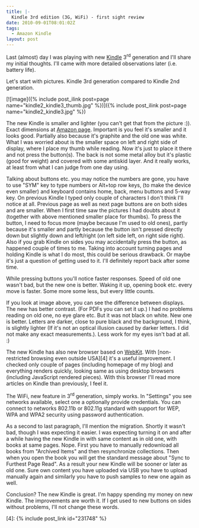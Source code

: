 ```yaml
---
title: |-
  Kindle 3rd edition (3G, WiFi) - first sight review
date: 2010-09-01T08:01:02Z
tags:
  - Amazon Kindle
layout: post
---
```

Last (almost) day I was playing with new [Kindle][1] 3<sup>rd</sup> generation and I'll share my initial thoughts. I'll came with more detailed observations later (i.e. battery life).

Let's start with pictures. Kindle 3rd generation compared to Kindle 2nd generation.

[![image]({% include post_ilink post=page name="kindle2_kindle3_thumb.jpg" %})]({% include post_ilink post=page name="kindle2_kindle3.jpg" %})

The new Kindle is smaller and lighter (you can't get that from the picture :)). Exact dimensions at [Amazon page][2]. Important is you feel it's smaller and it looks good. Partially also because it's graphite and the old one was white. What I was worried about is the smaller space on left and right side of display, where I place my thumb while reading. Now it's just to place it there and not press the button(s). The back is not some metal alloy but it's plastic (good for weight) and covered with some antiskid layer. And it really works, at least from what I can judge from one day using.

Talking about buttons etc. you may notice the numbers are gone, you have to use "SYM" key to type numbers or Alt+top row keys, (to make the device even smaller) and keyboard contains home, back, menu buttons and 5-way key. On previous Kindle I typed only couple of characters I don't think I'll notice at all. Previous page as well as next page buttons are on both sides and are smaller. When I first time saw the pictures I had doubts about it (together with above mentioned smaller place for thumbs). To press the button, I need to focus more (maybe because I'm used to old ones), partly because it's smaller and partly because the button isn't pressed directly down but slightly down and left/right (on left side left, on right side right). Also if you grab Kindle on sides you may accidentally press the button, as happened couple of times to me. Taking into account turning pages and holding Kindle is what I do most, this could be serious drawback. Or maybe it's just a question of getting used to it. I'll definitely report back after some time.

While pressing buttons you'll notice faster responses. Speed of old one wasn't bad, but the new one is better. Waking it up, opening book etc. every move is faster. Some more some less, but every little counts.

If you look at image above, you can see the difference between displays. The new has better contrast. (For PDFs you can set it up.) I had no problems reading on old one, no eye glare etc. But it was not black on white. New one is better. Letters are darker, close to pure black and the background, I think, is slightly lighter (If it's not an optical illusion caused by darker letters. I did not make any exact measurements.). Less work for my eyes isn't bad at all. :)

The new Kindle has also new browser based on [WebKit][3]. With [non-restricted browsing even outside USA][4] it's a useful improvement. I checked only couple of pages (including homepage of my blog) and everything renders quickly, looking same as using desktop browsers (including JavaScript rendered pieces). With this browser I'll read more articles on Kindle than previously, I feel it.

The WiFi, new feature in 3<sup>rd</sup> generation, simply works. In "Settings" you see networks available, select one a optionally provide credentials. You can connect to networks 802.11b or 802.11g standard with support for WEP, WPA and WPA2 security using password authentication.

As a second to last paragraph, I'll mention the migration. Shortly it wasn't bad, though I was expecting it easier. I was expecting turning it on and after a while having the new Kindle in with same content as in old one, with books at same pages. Nope. First you have to manually redownload all books from "Archived Items" and then resynchronize collections. Then when you open the book you will get the standard message about "Sync to Furthest Page Read". As a result your new Kindle will be sooner or later as old one. Sure own content you have uploaded via USB you have to upload manually again and similarly you have to push samples to new one again as well.

Conclusion? The new Kindle is great. I'm happy spending my money on new Kindle. The improvements are worth it. If I get used to new buttons on sides without problems, I'll not change these words.

[1]: http://www.kindle.com
[2]: http://www.amazon.com/Kindle-Wireless-Reading-Display-Globally/dp/B003FSUDM4/
[3]: http://webkit.org/
[4]: {% include post_link id="231748" %}